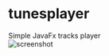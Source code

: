 # tunesplayer
Simple JavaFx tracks player <br>
![screenshot](https://user-images.githubusercontent.com/37781276/69499484-d95f5700-0ef2-11ea-9ab2-6e937862f1af.png)
